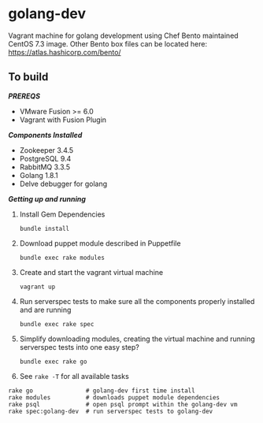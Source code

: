# golang-dev
Vagrant machine for golang development using Chef Bento maintained CentOS 7.3 image. Other Bento box files can be located here:
https://atlas.hashicorp.com/bento/

## To build

***PREREQS***
* VMware Fusion >= 6.0
* Vagrant with Fusion Plugin

***Components Installed***
* Zookeeper 3.4.5
* PostgreSQL 9.4
* RabbitMQ 3.3.5
* Golang 1.8.1
* Delve debugger for golang

***Getting up and running***

1. Install Gem Dependencies

    `bundle install`

2. Download puppet module described in Puppetfile

    `bundle exec rake modules`

3. Create and start the vagrant virtual machine

   `vagrant up`

4. Run serverspec tests to make sure all the components properly installed and are running

   `bundle exec rake spec`

5. Simplify downloading modules, creating the virtual machine and running serverspec tests into one easy step?

   `bundle exec rake go`

6. See `rake -T` for all available tasks

```
rake go               # golang-dev first time install
rake modules          # downloads puppet module dependencies
rake psql             # open psql prompt within the golang-dev vm
rake spec:golang-dev  # run serverspec tests to golang-dev
```
